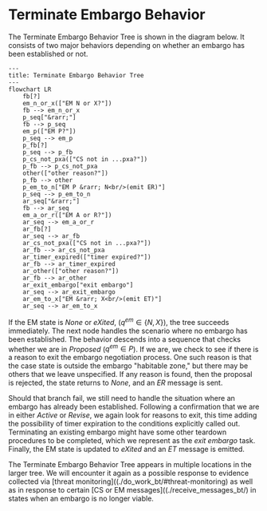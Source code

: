 # Terminate Embargo Behavior

The Terminate Embargo Behavior Tree is shown in the diagram below.
It consists of two major behaviors depending on whether an embargo has been established or not.

```mermaid
---
title: Terminate Embargo Behavior Tree
---
flowchart LR
    fb[?]
    em_n_or_x(["EM N or X?"])
    fb --> em_n_or_x
    p_seq["&rarr;"]
    fb --> p_seq
    em_p(["EM P?"])
    p_seq --> em_p
    p_fb[?]
    p_seq --> p_fb
    p_cs_not_pxa(["CS not in ...pxa?"])
    p_fb --> p_cs_not_pxa
    other(["other reason?"])
    p_fb --> other
    p_em_to_n["EM P &rarr; N<br/>(emit ER)"]
    p_seq --> p_em_to_n
    ar_seq["&rarr;"]
    fb --> ar_seq
    em_a_or_r(["EM A or R?"])
    ar_seq --> em_a_or_r
    ar_fb[?]
    ar_seq --> ar_fb
    ar_cs_not_pxa(["CS not in ...pxa?"])
    ar_fb --> ar_cs_not_pxa
    ar_timer_expired(["timer expired?"])
    ar_fb --> ar_timer_expired
    ar_other(["other reason?"])
    ar_fb --> ar_other
    ar_exit_embargo["exit embargo"]
    ar_seq --> ar_exit_embargo
    ar_em_to_x["EM &rarr; X<br/>(emit ET)"]
    ar_seq --> ar_em_to_x
```

If the EM state is
*None* or *eXited*, ($q^{em} \in \{N{,}X\}$), the tree succeeds
immediately. The next node handles the scenario where no embargo has
been established. The behavior descends into a sequence that checks
whether we are in $Proposed$ ($q^{em} \in P$). If we are, we check to see
if there is a reason to exit the embargo negotiation process. One such
reason is that the case state is outside the embargo "habitable zone,"
but there may be others that we leave unspecified. If any reason is
found, then the proposal is rejected, the state returns to *None*, and
an $ER$ message is sent.

Should that branch fail, we still need to handle the situation where an
embargo has already been established. Following a confirmation that we
are in either *Active* or *Revise*, we again look for reasons to exit,
this time adding the possibility of timer expiration to the conditions
explicitly called out. Terminating an existing embargo might have some
other teardown procedures to be completed, which we represent as the
*exit embargo* task. Finally, the EM state is updated to *eXited* and an $ET$
message is emitted.

The Terminate Embargo Behavior Tree appears in multiple locations in the
larger tree.
We will encounter it again as a possible response to evidence collected via
[threat monitoring]((./do_work_bt/#threat-monitoring)
as well as in response to certain [CS or EM messages]((./receive_messages_bt/)
in states when an embargo is no longer viable.
